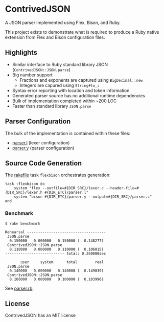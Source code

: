ContrivedJSON
=============

A JSON parser implemented using Flex, Bison, and Ruby.

This project exists to demonstrate what is required to
produce a Ruby native extension from Flex and Bison configuration
files.

## Highlights

- Similar interface to Ruby standard library JSON (`ContrivedJSON::JSON.parse`)
- Big number support
    - Fractions and exponents are captured using `BigDecimal::new`
    - Integers are capured using `String#to_i`
- Syntax error reporting with location and token information
- Generated parser source has no additional runtime dependencies
- Bulk of implementation completed within ~200 LOC
- Faster than standard library `JSON.parse`

## Parser Configuration

The bulk of the implementation is contained within these files:

-   [parser.l](ext/contrived_json/ext_parser/parser.l) (lexer configuration)
-   [parser.y](ext/contrived_json/ext_parser/parser.y) (parser configuration)

## Source Code Generation

The [rakefile](rakefile) task `flexbison` orchestrates generation:

~~~
task :flexbison do    
    system "flex --outfile=#{DIR_SRC}/lexer.c --header-file=#{DIR_SRC}/lexer.h #{DIR_ETC}/parser.l"
    system "bison #{DIR_ETC}/parser.y --output=#{DIR_SRC}/parser.c"
end
~~~

### Benchmark

~~~
$ rake benchmark

Rehearsal ------------------------------------
 JSON.parse
  0.150000   0.000000   0.150000 (  0.148277)
 ContrivedJSON::JSON.parse
  0.110000   0.000000   0.110000 (  0.106015)
--------------------------- total: 0.260000sec

       user     system      total        real
 JSON.parse
  0.140000   0.000000   0.140000 (  0.149039)
 ContrivedJSON::JSON.parse
  0.100000   0.000000   0.100000 (  0.103996)
~~~

See [parser.rb](benchmark/parse.rb).

## License

ContrivedJSON has an MIT license
